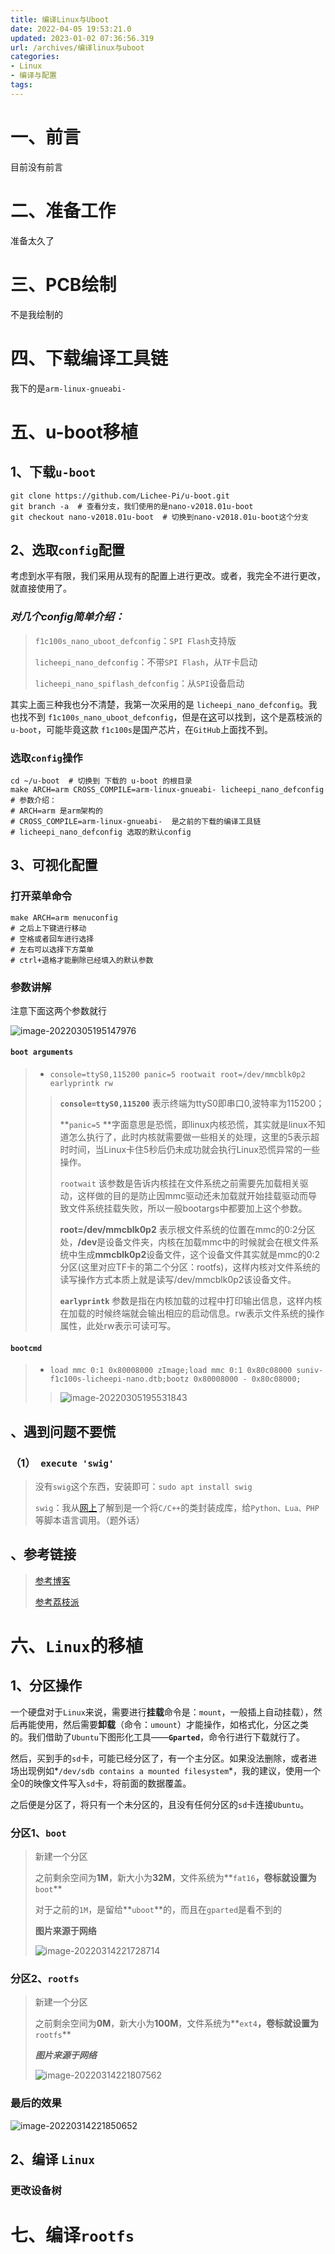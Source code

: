 ```yaml
---
title: 编译Linux与Uboot
date: 2022-04-05 19:53:21.0
updated: 2023-01-02 07:36:56.319
url: /archives/编译linux与uboot
categories: 
- Linux
- 编译与配置
tags: 
---
```




# 一、前言

目前没有前言

# 二、准备工作

准备太久了

# 三、PCB绘制

不是我绘制的

# 四、下载编译工具链

我下的是`arm-linux-gnueabi-`

# 五、u-boot移植

## 1、下载`u-boot`

``` shell
git clone https://github.com/Lichee-Pi/u-boot.git
git branch -a  # 查看分支，我们使用的是nano-v2018.01u-boot
git checkout nano-v2018.01u-boot  # 切换到nano-v2018.01u-boot这个分支
```

## 2、选取`config`配置

考虑到水平有限，我们采用从现有的配置上进行更改。或者，我完全不进行更改，就直接使用了。

### *对几个config简单介绍：*

>`f1c100s_nano_uboot_defconfig`：`SPI Flash`支持版
>
>`licheepi_nano_defconfig`：不带`SPI Flash`，从`TF`卡启动
>
>`licheepi_nano_spiflash_defconfig`：从`SPI`设备启动

其实上面三种我也分不清楚，我第一次采用的是 `licheepi_nano_defconfig`。我也找不到 `f1c100s_nano_uboot_defconfig`，但是在[这](https://gitee.com/LicheePiNano/u-boot)可以找到，这个是荔枝派的 `u-boot`，可能毕竟这款 `f1c100s`是国产芯片，在`GitHub`上面找不到。

### 选取`config`操作

``` shell
cd ~/u-boot  # 切换到 下载的 u-boot 的根目录
make ARCH=arm CROSS_COMPILE=arm-linux-gnueabi- licheepi_nano_defconfig  
# 参数介绍：
# ARCH=arm 是arm架构的
# CROSS_COMPILE=arm-linux-gnueabi-  是之前的下载的编译工具链
# licheepi_nano_defconfig 选取的默认config
```

## 3、可视化配置

### 打开菜单命令

``` shell
make ARCH=arm menuconfig
# 之后上下键进行移动
# 空格或者回车进行选择
# 左右可以选择下方菜单
# ctrl+退格才能删除已经填入的默认参数
```

### 参数讲解

注意下面这两个参数就行

![image-20220305195147976](http://imagere.oss-cn-beijing.aliyuncs.com/img/20220605141844131100.png)

#### `boot arguments`

> - `console=ttyS0,115200 panic=5 rootwait root=/dev/mmcblk0p2 earlyprintk rw`
>
> > **`console=ttyS0,115200`** 表示终端为ttyS0即串口0,波特率为115200；
> >
> > **`panic=5` **字面意思是恐慌，即linux内核恐慌，其实就是linux不知道怎么执行了，此时内核就需要做一些相关的处理，这里的5表示超时时间，当Linux卡住5秒后仍未成功就会执行Linux恐慌异常的一些操作。
> >
> > `rootwait` 该参数是告诉内核挂在文件系统之前需要先加载相关驱动，这样做的目的是防止因mmc驱动还未加载就开始挂载驱动而导致文件系统挂载失败，所以一般bootargs中都要加上这个参数。
> >
> > **root=/dev/mmcblk0p2** 表示根文件系统的位置在mmc的0:2分区处，**/dev**是设备文件夹，内核在加载mmc中的时候就会在根文件系统中生成**mmcblk0p2**设备文件，这个设备文件其实就是mmc的0:2分区(这里对应TF卡的第二个分区：rootfs)，这样内核对文件系统的读写操作方式本质上就是读写/dev/mmcblk0p2该设备文件。
> >
> > **`earlyprintk`** 参数是指在内核加载的过程中打印输出信息，这样内核在加载的时候终端就会输出相应的启动信息。rw表示文件系统的操作属性，此处rw表示可读可写。

#### `bootcmd`

> - `load mmc 0:1 0x80008000 zImage;load mmc 0:1 0x80c08000 suniv-f1c100s-licheepi-nano.dtb;bootz 0x80008000 - 0x80c08000;`
>
> > ![image-20220305195531843](http://imagere.oss-cn-beijing.aliyuncs.com/img/20220605141844720138.png)



## 、遇到问题不要慌

### （1）` execute 'swig'`

> 没有`swig`这个东西，安装即可：`sudo apt install swig`
>
> `swig`：我从[网上](https://zh.wikipedia.org/wiki/SWIG)了解到是一个将`C/C++`的类封装成库，给`Python、Lua、PHP`等脚本语言调用。（题外话）

## 、参考链接

> [参考博客](https://cnblogs.com/twzy/p/14865952.html)
>
> [参考荔枝派](http://imagere.oss-cn-beijing.aliyuncs.com/img/20220605141846763856.png)

# 六、`Linux`的移植

## 1、分区操作

​	一个硬盘对于`Linux`来说，需要进行**挂载**命令是：`mount`，一般插上自动挂载），然后再能使用，然后需要**卸载**（命令：`umount`）才能操作，如格式化，分区之类的。我们借助了`Ubuntu`下图形化工具——**`Gparted`**，命令行进行下载就行了。

​	然后，买到手的`sd`卡，可能已经分区了，有一个主分区。如果没法删除，或者进场出现例如*`/dev/sdb contains a mounted filesystem`*，我的建议，使用一个全0的映像文件写入`sd`卡，将前面的数据覆盖。

​	之后便是分区了，将只有一个未分区的，且没有任何分区的`sd`卡连接`Ubuntu`。

### 分区1、`boot`

> 新建一个分区
>
> 之前剩余空间为**1M**，新大小为**32M**，文件系统为**`fat16`**，卷标就设置为**`boot`**
>
> 对于之前的`1M`，是留给**`uboot`**的，而且在`gparted`是看不到的
>
> **图片来源于网络**
>
> ![image-20220314221728714](http://imagere.oss-cn-beijing.aliyuncs.com/img/20220605141847334316.png)

### 分区2、`rootfs`

> 新建一个分区
>
> 之前剩余空间为**0M**，新大小为**100M**，文件系统为**`ext4`**，卷标就设置为**`rootfs`**
>
> ***图片来源于网络***
>
> ![image-20220314221807562](http://imagere.oss-cn-beijing.aliyuncs.com/img/20220605141848448533.png)

### 最后的效果

![image-20220314221850652](http://imagere.oss-cn-beijing.aliyuncs.com/img/20220605141849061332.png)

## 2、编译 `Linux`

### 更改设备树

# 七、编译`rootfs`